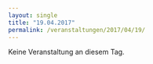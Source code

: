 ```yaml
---
layout: single
title: "19.04.2017"
permalink: /veranstaltungen/2017/04/19/
---
```


Keine Veranstaltung an diesem Tag.
